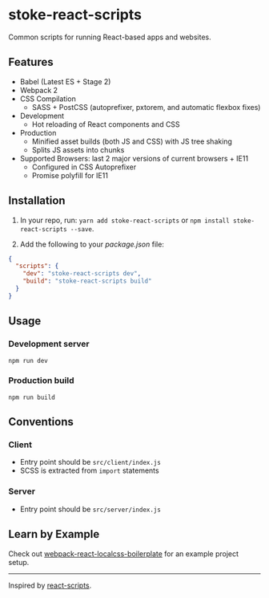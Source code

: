# stoke-react-scripts

Common scripts for running React-based apps and websites.


## Features
- Babel (Latest ES + Stage 2)
- Webpack 2
- CSS Compilation
  - SASS + PostCSS (autoprefixer, pxtorem, and automatic flexbox fixes)
- Development
  - Hot reloading of React components and CSS
- Production
  - Minified asset builds (both JS and CSS) with JS tree shaking
  - Splits JS assets into chunks
- Supported Browsers: last 2 major versions of current browsers + IE11
  - Configured in CSS Autoprefixer
  - Promise polyfill for IE11


## Installation

1. In your repo, run: `yarn add stoke-react-scripts` or `npm install stoke-react-scripts --save`.

2. Add the following to your *package.json* file:
```json
{
  "scripts": {
    "dev": "stoke-react-scripts dev",
    "build": "stoke-react-scripts build"
  }
}
```


## Usage

### Development server
`npm run dev`

### Production build
`npm run build`


## Conventions

### Client
- Entry point should be `src/client/index.js`
- SCSS is extracted from `import` statements

### Server
- Entry point should be `src/server/index.js`


## Learn by Example
Check out [webpack-react-localcss-boilerplate](https://github.com/stokestudio/webpack-react-localcss-boilerplate) for an example project setup.

---

Inspired by [react-scripts](https://github.com/facebookincubator/create-react-app/tree/master/packages/react-scripts).
